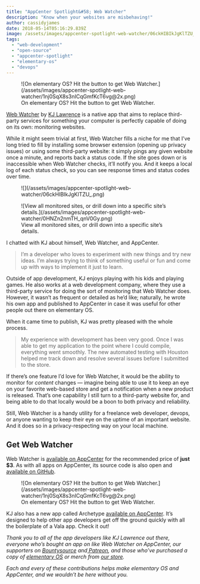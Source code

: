 ```yaml
---
title: "AppCenter Spotlight&#58; Web Watcher"
description: "Know when your websites are misbehaving!"
author: cassidyjames
date: 2018-05-14T05:16:29.839Z
image: /assets/images/appcenter-spotlight-web-watcher/06ckHIBIkJgKlTZU_.png
tags:
  - "web-development"
  - "open-source"
  - "appcenter-spotlight"
  - "elementary-os"
  - "devops"
---
```


<figure markdown="1">
![On elementary OS? Hit the button to get Web Watcher.](/assets/images/appcenter-spotlight-web-watcher/1nj0SqX8s3nICqGmfKcT6vg@2x.png)
<figcaption markdown="1">
On elementary OS? Hit the button to get Web Watcher.
</figcaption>
</figure>

[Web Watcher](https://appcenter.elementary.io/com.github.kjlaw89.webwatcher) by [KJ Lawrence](https://github.com/kjlaw89) is a native app that aims to replace third-party services for something your computer is perfectly capable of doing on its own: monitoring websites.

While it might seem trivial at first, Web Watcher fills a niche for me that I’ve long tried to fill by installing some browser extension (opening up privacy issues) or using some third-party website: it simply pings any given website once a minute, and reports back a status code. If the site goes down or is inaccessible when Web Watcher checks, it’ll notify you. And it keeps a local log of each status check, so you can see response times and status codes over time.

<figure markdown="1">
![](/assets/images/appcenter-spotlight-web-watcher/06ckHIBIkJgKlTZU_.png)
</figure>

<figure markdown="1">
![View all monitored sites, or drill down into a specific site’s details.](/assets/images/appcenter-spotlight-web-watcher/0HNZn2nmTH_qnV0Gy.png)
<figcaption markdown="1">
View all monitored sites, or drill down into a specific site’s details.
</figcaption>
</figure>

I chatted with KJ about himself, Web Watcher, and AppCenter.
> I’m a developer who loves to experiment with new things and try new ideas. I’m always trying to think of something useful or fun and come up with ways to implement it just to learn.

Outside of app development, KJ enjoys playing with his kids and playing games. He also works at a web development company, where they use a third-party service for doing the sort of monitoring that Web Watcher does. However, it wasn’t as frequent or detailed as he’d like; naturally, he wrote his own app and published to AppCenter in case it was useful for other people out there on elementary OS.

When it came time to publish, KJ was pretty pleased with the whole process.
> My experience with development has been very good. Once I was able to get my application to the point where I could compile, everything went smoothly. The new automated testing with Houston helped me track down and resolve several issues before I submitted to the store.

If there’s one feature I’d love for Web Watcher, it would be the ability to monitor for *content* changes — imagine being able to use it to keep an eye on your favorite web-based store and get a notification when a new product is released. That’s one capability I still turn to a third-party website for, and being able to do that locally would be a boon to both privacy and reliability.

Still, Web Watcher is a handy utility for a freelance web developer, devops, or anyone wanting to keep their eye on the uptime of an important website. And it does so in a privacy-respecting way on your local machine.

## Get Web Watcher

Web Watcher is [available on AppCenter](https://appcenter.elementary.io/com.github.kjlaw89.webwatcher) for the recommended price of **just $3**. As with all apps on AppCenter, its source code is also open and [available on GitHub](https://github.com/kjlaw89/webwatcher).

<figure markdown="1">
![On elementary OS? Hit the button to get Web Watcher.](/assets/images/appcenter-spotlight-web-watcher/1nj0SqX8s3nICqGmfKcT6vg@2x.png)
<figcaption markdown="1">
On elementary OS? Hit the button to get Web Watcher.
</figcaption>
</figure>

KJ also has a new app called Archetype [available on AppCenter](https://appcenter.elementary.io/com.github.kjlaw89.archetype). It’s designed to help other app developers get off the ground quickly with all the boilerplate of a Vala app. Check it out!

*Thank you to all of the app developers like KJ Lawrence out there, everyone who’s bought an app on like Web Watcher on AppCenter, our supporters on [Bountysource](https://salt.bountysource.com/teams/elementary) and[ Patreon](https://www.patreon.com/elementary), and those who’ve purchased a copy of [elementary OS](https://elementary.io/) or merch from [our store](https://elementary.io/store/).*

*Each and every of these contributions helps make elementary OS and AppCenter, and we wouldn’t be here without you.*